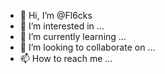 - 👋 Hi, I’m @Fl6cks
- 👀 I’m interested in ...
- 🌱 I’m currently learning ...
- 💞️ I’m looking to collaborate on ...
- 📫 How to reach me ...

<!---
Fl6cks/Fl6cks is a ✨ special ✨ repository because its `README.md` (this file) appears on your GitHub profile.
You can click the Preview link to take a look at your changes.
--->
